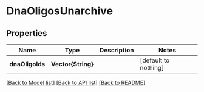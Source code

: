 # DnaOligosUnarchive


## Properties
Name | Type | Description | Notes
------------ | ------------- | ------------- | -------------
**dnaOligoIds** | **Vector{String}** |  | [default to nothing]


[[Back to Model list]](../README.md#models) [[Back to API list]](../README.md#api-endpoints) [[Back to README]](../README.md)



